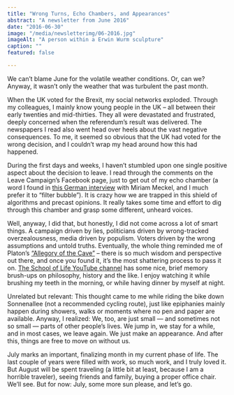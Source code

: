 ```yaml
---
title: "Wrong Turns, Echo Chambers, and Appearances"
abstract: "A newsletter from June 2016"
date: "2016-06-30"
image: "/media/newsletterimg/06-2016.jpg"
imageAlt: "A person within a Erwin Wurm sculpture"
caption: ""
featured: false

---
```


We can’t blame June for the volatile weather conditions. Or, can we? Anyway, it wasn’t only the weather that was turbulent the past month. 

When the UK voted for the Brexit, my social networks exploded. Through my colleagues, I mainly know young people in the UK – all between their early twenties and mid-thirties. They all were devastated and frustrated, deeply concerned when the referendum’s result was delivered. The newspapers I read also went head over heels about the vast negative consequences. To me, it seemed so obvious that the UK had voted for the wrong decision, and I couldn’t wrap my head around how this had happened.

During the first days and weeks, I haven’t stumbled upon one single positive aspect about the decision to leave. I read through the comments on the Leave Campaign’s Facebook page, just to get out of my echo chamber (a word I found in [this German interview](http://www.srf.ch/sendungen/sternstunde-philosophie/miriam-meckel-gehen-wir-der-digitalen-welt-ins-netz) with Miriam Meckel, and I much prefer it to “filter bubble”). It is crazy how we are trapped in this shield of algorithms and precast opinions. It really takes some time and effort to dig through this chamber and grasp some different, unheard voices. 

Well, anyway, I did that, but honestly, I did not come across a lot of smart things. A campaign driven by lies, politicians driven by wrong-tracked overzealousness, media driven by populism. Voters driven by the wrong assumptions and untold truths. Eventually, the whole thing reminded me of Platon’s [“Allegory of the Cave”](https://www.youtube.com/watch?v=SWlUKJIMge4) – there is so much wisdom and perspective out there, and once you found it, it’s the most shattering process to pass it on. [The School of Life YouTube channel](https://www.youtube.com/user/schooloflifechannel) has some nice, brief memory brush-ups on philosophy, history and the like. I enjoy watching it while brushing my teeth in the morning, or while having dinner by myself at night. 

Unrelated but relevant: This thought came to me while riding the bike down Sonnenallee (not a recommended cycling route), just like epiphanies mainly happen during showers, walks or moments where no pen and paper are available. Anyway, I realized: We, too, are just small — and sometimes not so small — parts of other people’s lives. We jump in, we stay for a while, and in most cases, we leave again. We just make an appearance. And after this, things are free to move on without us. 

July marks an important, finalizing month in my current phase of life. The last couple of years were filled with work, so much work, and I truly loved it. But August will be spent traveling (a little bit at least, because I am a horrible traveler), seeing friends and family, buying a proper office chair. We’ll see. But for now: July, some more sun please, and let’s go.